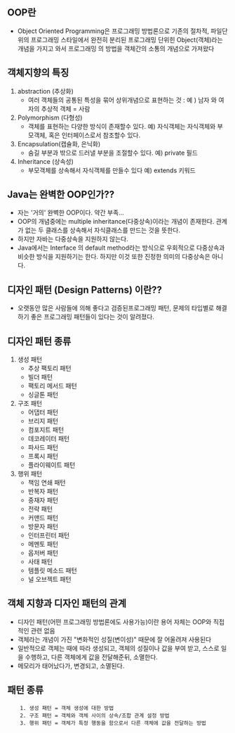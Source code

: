 ## OOP란
- Object Oriented Programming은 프로그래밍 방법론으로 기존의 절차적, 파일단위의 프로그래밍 스타일에서 완전히 분리된 프로그래밍 단위힌 Object(객체)라는 개념을 가지고 와서 프로그래밍 의 방법을 객체간의 소통의 개념으로 가져왔다

## 객체지향의 특징
1) abstraction  (추상화) 
   - 여러 객체들의 공통된 특성을 묶어 상위개념으로 표현하는 것 : 예 ) 남자 와 여자의 추상적 객체 =  사람
2) Polymorphism (다형성) 
   - 객체를 표현하는 다양한 방식이 존재할수 있다. 예) 자식객체는 자식객체와 부모객체, 혹은 인터페이스로서 참조할수 있다.
3) Encapsulation(캡슐화, 은닉화) 
   - 숨길 부분과 밖으로 드러낼 부분을 조절할수 있다. 예) private 필드
4) Inheritance (상속성) 
   - 부모객체를 상속해서 자식객체를 만들수 있다 예) extends 키워드 


## Java는 완벽한 OOP인가?? 
- 자는 '거의' 완벽한 OOP이다. 약간 부족...
- OOP의 개념중에는 multiple inheritance(다중상속)이라는 개념이 존재한다. 관계가 없는 두 클래스를 상속해서 자식클래스를 만드는 것을 뜻한다.
- 하지만 자바는 다중상속을 지원하지 않는다.
- Java에서는 Interface 의 default method라는 방식으로 우회적으로 다중상속과 비슷한 방식을 지원하기는 한다. 하지만 이것 또한 진정한 의미의 다중상속은 아니다.

## 디자인 패턴 (Design Patterns) 이란??
- 오랫동안 많은 사람들에 의해 좋다고 검증된프로그래밍 패턴, 문제의 타입별로 해결하기 좋은 프로그래밍 패턴들이 있다는 것이 알려졌다.

## 디자인 패턴 종류
1) 생성 패턴
    - 추상 팩토리 패턴
    - 빌더 패턴
    - 팩토리 메서드 패턴
    - 싱글톤 패턴
2) 구조 패턴
    - 어댑터 패턴
    - 브리지 패턴
    - 컴포지트 패턴
    - 데코레이터 패턴
    - 파사드 패턴
    - 프록시 패턴
    - 플라이웨이트 패턴
3) 행위 패턴
    - 책임 연쇄 패턴
    - 반복자 패턴
    - 중재자 패턴
    - 전략 패턴
    - 커맨드 패턴
    - 방문자 패턴
    - 인터프린터 패턴
    - 메멘토 패턴
    - 옵저버 패턴
    - 사태 패턴
    - 템플릿 메소드 패턴
    - 널 오브젝트 패턴


## 객체 지향과 디자인 패턴의 관계
- 디자인 패턴(어떤 프로그래밍 방법론에도 사용가능)이란 용어 자체는 OOP와 직접적인 관련 없음
- 객체라는 개념이 가진 "변화적인 성질(변이성)" 때문에 잘 어울려져 사용된다
- 일반적으로 객체는 때에 따라 생성되고, 객체의 성질이나 값을 부여 받고, 스스로 일을 수행하고, 다른 객체에게 값을 전달해준뒤, 소멸한다.
- 메모리가 태어났다가, 변경되고, 소멸된다.

## 패턴 종류
```
    1. 생성 패턴 = 객체 생성에 대한 방법
    2. 구조 패턴 = 객체와 객체 사이의 상속/조합 관계 설정 방법
    3. 행위 패턴 = 객체가 특정 행동을 함으로서 다른 객체에 값을 전달하는 방법
```
